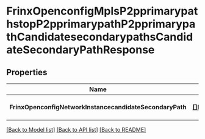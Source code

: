 # FrinxOpenconfigMplsP2pprimarypathstopP2pprimarypathP2pprimarypathCandidatesecondarypathsCandidateSecondaryPathResponse

## Properties
Name | Type | Description | Notes
------------ | ------------- | ------------- | -------------
**FrinxOpenconfigNetworkInstancecandidateSecondaryPath** | [**[]FrinxOpenconfigMplsP2pprimarypathstopP2pprimarypathP2pprimarypathCandidatesecondarypathsCandidateSecondaryPath**](frinx.openconfig.mpls.p2pprimarypathstop.p2pprimarypath.p2pprimarypath.candidatesecondarypaths.CandidateSecondaryPath.md) |  | [optional] [default to null]

[[Back to Model list]](../README.md#documentation-for-models) [[Back to API list]](../README.md#documentation-for-api-endpoints) [[Back to README]](../README.md)


